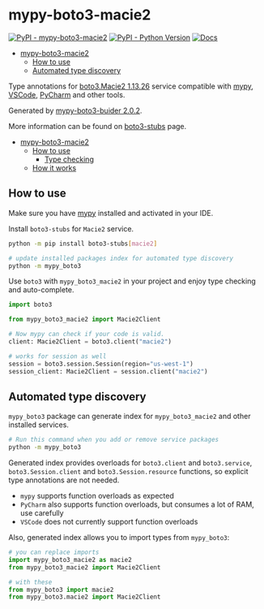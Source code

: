 # mypy-boto3-macie2

[![PyPI - mypy-boto3-macie2](https://img.shields.io/pypi/v/mypy-boto3-macie2.svg?color=blue)](https://pypi.org/project/mypy-boto3-macie2)
[![PyPI - Python Version](https://img.shields.io/pypi/pyversions/mypy-boto3-macie2.svg?color=blue)](https://pypi.org/project/mypy-boto3-macie2)
[![Docs](https://img.shields.io/readthedocs/mypy-boto3-builder.svg?color=blue)](https://mypy-boto3-builder.readthedocs.io/)

- [mypy-boto3-macie2](#mypy-boto3-macie2)
  - [How to use](#how-to-use)
  - [Automated type discovery](#automated-type-discovery)


Type annotations for
[boto3.Macie2 1.13.26](https://boto3.amazonaws.com/v1/documentation/api/1.13.26/reference/services/macie2.html#Macie2) service
compatible with [mypy](https://github.com/python/mypy), [VSCode](https://code.visualstudio.com/),
[PyCharm](https://www.jetbrains.com/pycharm/) and other tools.

Generated by [mypy-boto3-buider 2.0.2](https://github.com/vemel/mypy_boto3_builder).

More information can be found on [boto3-stubs](https://pypi.org/project/boto3-stubs/) page.

- [mypy-boto3-macie2](#mypy-boto3-macie2)
  - [How to use](#how-to-use)
    - [Type checking](#type-checking)
  - [How it works](#how-it-works)

## How to use

Make sure you have [mypy](https://github.com/python/mypy) installed and activated in your IDE.

Install `boto3-stubs` for `Macie2` service.

```bash
python -m pip install boto3-stubs[macie2]

# update installed packages index for automated type discovery
python -m mypy_boto3
```

Use `boto3` with `mypy_boto3_macie2` in your project and enjoy type checking and auto-complete.

```python
import boto3

from mypy_boto3_macie2 import Macie2Client

# Now mypy can check if your code is valid.
client: Macie2Client = boto3.client("macie2")

# works for session as well
session = boto3.session.Session(region="us-west-1")
session_client: Macie2Client = session.client("macie2")

```

## Automated type discovery

`mypy_boto3` package can generate index for `mypy_boto3_macie2` and other installed services.

```bash
# Run this command when you add or remove service packages
python -m mypy_boto3
```

Generated index provides overloads for `boto3.client` and `boto3.service`,
`boto3.Session.client` and `boto3.Session.resource` functions,
so explicit type annotations are not needed.

- `mypy` supports function overloads as expected
- `PyCharm` also supports function overloads, but consumes a lot of RAM, use carefully
- `VSCode` does not currently support function overloads

Also, generated index allows you to import types from `mypy_boto3`:

```python
# you can replace imports
import mypy_boto3_macie2 as macie2
from mypy_boto3_macie2 import Macie2Client

# with these
from mypy_boto3 import macie2
from mypy_boto3.macie2 import Macie2Client
```